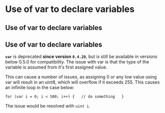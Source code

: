 # Use of var to declare variables

## Use of var to declare variables

## Use of var to declare variables

**`var`** is deprecated **since version** **`0.4.20`**, but is still be available in versions below 0.5.0 for compatibility. The issue with var is that the type of the variable is assumed from it's first assigned value.

This can cause a number of issues, as assigning 0 or any low value using var will result in an uint8, which will overflow if it exceeds 255. This causes an infinite loop in the case below:

 `for (var i = 0; i < 500; i++) {  
 // do something  
 }`

The issue would be resolved with `uint i`.

